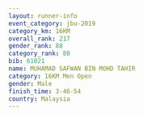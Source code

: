 ```yaml
---
layout: runner-info 
event_category: jbu-2019 
category_km: 16KM  
overall_rank: 217
gender_rank: 88
category_rank: 88
bib: 61021
name: MUHAMAD SAFWAN BIN MOHD TAHIR
category: 16KM Men Open
gender: Male
finish_time: 3-46-54
country: Malaysia
---
```

